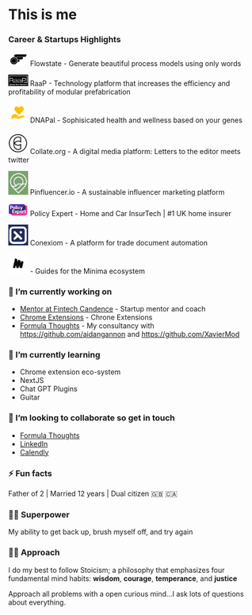 # This is me

### Career & Startups Highlights

[<img src="https://github.com/dominicfarr/dominicfarr/blob/main/flowstate.png" alt="Flowstate" width="40"/>](https://flowstate.software) 
Flowstate - Generate beautiful process models using only words

[<img src="https://github.com/dominicfarr/dominicfarr/blob/main/raap1.png" alt="RaaP" width="40"/>](https://raap.builders) 
RaaP - Technology platform that increases the efficiency and profitability of modular prefabrication

[<img src="https://github.com/dominicfarr/dominicfarr/blob/main/dnapal.jpg" alt="DNAPal" width="40"/>](https://dnapal.me) 
DNAPal - Sophisicated health and wellness based on your genes

[<img src="https://github.com/dominicfarr/dominicfarr/blob/main/collate.png" alt="Collect.org" width="40"/>](https://collate.org)
Collate.org - A digital media platform: Letters to the editor meets twitter

[<img src="https://github.com/dominicfarr/dominicfarr/blob/main/pinfluencer.png" alt="Pinfluencer.io" width="40"/>](https://pinfluencer.io)
Pinfluencer.io - A sustainable influencer marketing platform

[<img src="https://github.com/dominicfarr/dominicfarr/blob/main/pe.png" alt="Policy Expert" width="40"/>](https://policyexpert.co.uk)
Policy Expert - Home and Car InsurTech | #1 UK home insurer

[<img src="https://github.com/dominicfarr/dominicfarr/blob/main/conexiom.png" alt="Conexiom" width="40"/>](https://conexiom.com/)
Conexiom - A platform for trade document automation

[<img src="https://github.com/dominicfarr/dominicfarr/blob/main/minima.png" alt="Minima" width="40"/>](https://minima-guides.formulathoughts.com/) - Guides for the Minima ecosystem

### 🔭 I’m currently working on
- [Mentor at Fintech Candence](https://fintechcadence.com/) - Startup mentor and coach
- [Chrome Extensions](https://github.com/orgs/Formula-Thoughts/repositories) - Chrone Extensions 
- [Formula Thoughts](https://formulathoughts.com) - My consultancy with https://github.com/aidangannon and https://github.com/XavierMod

### 🌱 I’m currently learning
- Chrome extension eco-system
- NextJS
- Chat GPT Plugins
- Guitar

### 🤝 I’m looking to collaborate so get in touch
- [Formula Thoughts](https://formulathoughts.com)
- [LinkedIn](https://linkedIn.com/in/dominicfarr)
- [Calendly](https://calendly.com/domfarr/30min)

### ⚡ Fun facts
Father of 2 | Married 12 years | Dual citizen 🇬🇧 🇨🇦

### 🦹‍♂️ Superpower  
My ability to get back up, brush myself off, and try again

### 🙋‍♂️ Approach
I do my best to follow Stoicism; a philosophy that emphasizes four fundamental mind habits: **wisdom**, **courage**, **temperance**, and **justice** 

Approach all problems with a open curious mind...I ask lots of questions about everything. 
